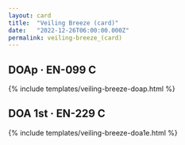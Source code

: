```yaml
---
layout: card
title:  "Veiling Breeze (card)"
date:   "2022-12-26T06:00:00.000Z"
permalink: veiling-breeze_(card)
---
```


## DOAp &middot; EN-099 C

{% include templates/veiling-breeze-doap.html %}


## DOA 1st &middot; EN-229 C

{% include templates/veiling-breeze-doa1e.html %}
